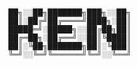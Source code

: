 
   ██╗░░██╗███████╗███╗░░██╗   
   ██║░██╔╝██╔════╝████╗░██║     
   █████═╝░█████╗░░██╔██╗██║   
   ██╔═██╗░██╔══╝░░██║╚████║     
   ██║░╚██╗███████╗██║░╚███║   
   ╚═╝░░╚═╝╚══════╝╚═╝░░╚══╝     
  

  

